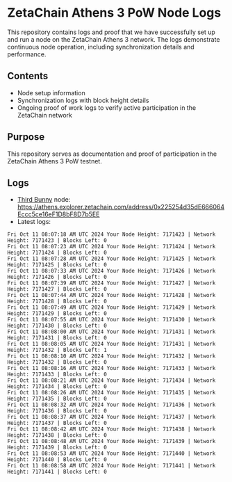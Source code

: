 # ZetaChain Athens 3 PoW Node Logs
This repository contains logs and proof that we have successfully set up and run a node on the ZetaChain Athens 3 network. The logs demonstrate continuous node operation, including synchronization details and performance.

## Contents
- Node setup information
- Synchronization logs with block height details
- Ongoing proof of work logs to verify active participation in the ZetaChain network

## Purpose
This repository serves as documentation and proof of participation in the ZetaChain Athens 3 PoW testnet.

## Logs

- [Third Bunny](https://thirdbunny.xyz/) node: https://athens.explorer.zetachain.com/address/0x225254d35dE666064Eccc5ce16eF1D8bF8D7b5EE
- Latest logs:
```
Fri Oct 11 08:07:18 AM UTC 2024 Your Node Height: 7171423 | Network Height: 7171423 | Blocks Left: 0
Fri Oct 11 08:07:23 AM UTC 2024 Your Node Height: 7171424 | Network Height: 7171424 | Blocks Left: 0
Fri Oct 11 08:07:28 AM UTC 2024 Your Node Height: 7171425 | Network Height: 7171425 | Blocks Left: 0
Fri Oct 11 08:07:33 AM UTC 2024 Your Node Height: 7171426 | Network Height: 7171426 | Blocks Left: 0
Fri Oct 11 08:07:39 AM UTC 2024 Your Node Height: 7171427 | Network Height: 7171427 | Blocks Left: 0
Fri Oct 11 08:07:44 AM UTC 2024 Your Node Height: 7171428 | Network Height: 7171428 | Blocks Left: 0
Fri Oct 11 08:07:49 AM UTC 2024 Your Node Height: 7171429 | Network Height: 7171429 | Blocks Left: 0
Fri Oct 11 08:07:55 AM UTC 2024 Your Node Height: 7171430 | Network Height: 7171430 | Blocks Left: 0
Fri Oct 11 08:08:00 AM UTC 2024 Your Node Height: 7171431 | Network Height: 7171431 | Blocks Left: 0
Fri Oct 11 08:08:05 AM UTC 2024 Your Node Height: 7171431 | Network Height: 7171432 | Blocks Left: 1
Fri Oct 11 08:08:10 AM UTC 2024 Your Node Height: 7171432 | Network Height: 7171432 | Blocks Left: 0
Fri Oct 11 08:08:16 AM UTC 2024 Your Node Height: 7171433 | Network Height: 7171433 | Blocks Left: 0
Fri Oct 11 08:08:21 AM UTC 2024 Your Node Height: 7171434 | Network Height: 7171434 | Blocks Left: 0
Fri Oct 11 08:08:26 AM UTC 2024 Your Node Height: 7171435 | Network Height: 7171435 | Blocks Left: 0
Fri Oct 11 08:08:32 AM UTC 2024 Your Node Height: 7171436 | Network Height: 7171436 | Blocks Left: 0
Fri Oct 11 08:08:37 AM UTC 2024 Your Node Height: 7171437 | Network Height: 7171437 | Blocks Left: 0
Fri Oct 11 08:08:42 AM UTC 2024 Your Node Height: 7171438 | Network Height: 7171438 | Blocks Left: 0
Fri Oct 11 08:08:48 AM UTC 2024 Your Node Height: 7171439 | Network Height: 7171439 | Blocks Left: 0
Fri Oct 11 08:08:53 AM UTC 2024 Your Node Height: 7171440 | Network Height: 7171440 | Blocks Left: 0
Fri Oct 11 08:08:58 AM UTC 2024 Your Node Height: 7171441 | Network Height: 7171441 | Blocks Left: 0
```
